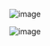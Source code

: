 ![image](https://user-images.githubusercontent.com/81522853/235474314-99d34d70-67d9-4e3f-b64a-1fc2f38487fa.png)

![image](https://user-images.githubusercontent.com/81522853/235474337-6adb3af5-c20c-422d-817d-a29aa4bd927c.png)
